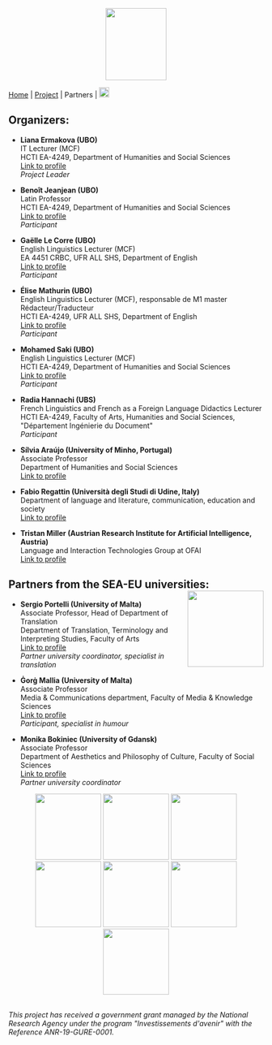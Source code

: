 <p align="center">
  <img src="Joker.png" width="120" height="142">
</p>

[Home](index) | [Project](project) | Partners | [<img src="drapeau FR.png" width="20">](https://motsmachines.github.io/joker/FR/partenaires) 
## Organizers: 
* **Liana Ermakova (UBO)**
<br>IT Lecturer (MCF)
<br>HCTI EA-4249, Department of Humanities and Social Sciences
<br> [Link to profile](https://www.univ-brest.fr/hcti/menu/Membres/Enseignants-chercheurs/Ermakova--Liana)
<br>*Project Leader*

* **Benoît Jeanjean (UBO)**
<br>Latin Professor
<br>HCTI EA-4249, Department of Humanities and Social Sciences
<br>[Link to profile](https://www.univ-brest.fr/hcti/menu/Membres/Enseignants-chercheurs/Jeanjean__Benoit)
<br>*Participant*

* **Gaëlle Le Corre (UBO)** 
<br>English Linguistics Lecturer (MCF)
<br>EA 4451 CRBC, UFR ALL SHS, Department of English
<br>[Link to profile](https://www.univ-brest.fr/crbc/menu/Membres+du+laboratoire/Enseignants-chercheurs/Ga-lle-Le-Corre)
<br>*Participant*

* **Élise Mathurin (UBO)**
<br>English Linguistics Lecturer (MCF), responsable de M1 master Rédacteur/Traducteur
<br>HCTI EA-4249, UFR ALL SHS, Department of English
<br>[Link to profile](https://www.univ-brest.fr/hcti/menu/Membres/Enseignants-chercheurs/Mathurin--Elise)
<br>*Participant*

* **Mohamed Saki (UBO)**
<br>English Linguistics Lecturer (MCF)
<br>HCTI EA-4249, Department of Humanities and Social Sciences
<br>[Link to profile](https://www.univ-brest.fr/hcti/menu/Membres/Enseignants-chercheurs/Saki--Mohamed)
<br>*Participant*

* **Radia Hannachi (UBS)** 
<br>French Linguistics and French as a Foreign Language Didactics Lecturer
<br>HCTI EA-4249, Faculty of Arts, Humanities and Social Sciences, "Département Ingénierie du Document"
<br>*Participant*

* **Sílvia Araújo (University of Minho, Portugal)**
<br> Associate Professor
<br>Department of Humanities and Social Sciences
<br>[Link to profile](http://cehum.ilch.uminho.pt/researchers/25)


* **Fabio Regattin (Università degli Studi di Udine, Italy)** 
<br>Department of language and literature, communication, education and society
<br>[Link to profile](https://scholar.google.com/citations?user=6F5BfbIAAAAJ&hl=it)

* **Tristan Miller (Austrian Research Institute for Artificial Intelligence, Austria)**
<br>Language and Interaction Technologies Group at OFAI
<br>[Link to profile](https://logological.org/) 

## Partners from the SEA-EU universities: <img align="right" width="150" height="150" src="SEA-EU.png">

* **Sergio Portelli (University of Malta)** 
<br>Associate Professor, Head of Department of Translation
<br>Department of Translation, Terminology and Interpreting Studies, Faculty of Arts 
<br>[Link to profile](https://www.um.edu.mt/profile/sergioportelli)
<br>*Partner university coordinator, specialist in translation*

* **Ġorġ Mallia (University of Malta)**
<br>Associate Professor
<br>Media & Communications department, Faculty of Media & Knowledge Sciences
<br>[Link to profile](https://www.um.edu.mt/profile/gorgmallia)
<br>*Participant, specialist in humour*

* **Monika Bokiniec (University of Gdansk)** 
<br>Associate Professor
<br>Department of Aesthetics and Philosophy of Culture, Faculty of Social Sciences
<br>[Link to profile](https://ug.edu.pl/pracownik/413/monika_bokiniec)
<br>*Partner university coordinator*

<p align="center">
<img src="UBO.png" width="130"> <img src="Cehum.png" width="130"> <img src="Università - Malta.png" width="130"> <img src="Università - UDINE.png" width="130"> <img src="University of Gdansk.png" width="130"> <img src="OFAI.png" width="130"> <img src="UBS.png" width="130">
</p>


<br>*This project has received a government grant managed by the National Research Agency under the program "Investissements d'avenir" with the Reference ANR-19-GURE-0001.*
